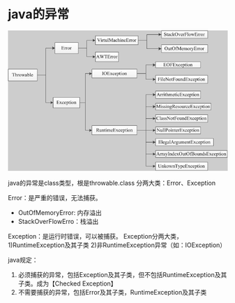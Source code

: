 # java的异常

![java异常](./images/java-throwable.png)


java的异常是class类型，根是throwable.class
分两大类：Error、Exception

Error：是严重的错误，无法捕获。
- OutOfMemoryError: 内存溢出
- StackOverFlowErro：栈溢出

Exception：是运行时错误，可以被捕获。
Exception分两大类，1)RuntimeException及其子类 2)非RuntimeException异常（如：IOException）

java规定：
1. 必须捕获的异常，包括Exception及其子类，但不包括RuntimeException及其子类。成为【Checked Exception】
2. 不需要捕获的异常，包括Error及其子类，RuntimeException及其子类

